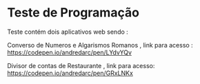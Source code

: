 # Teste de Programação

Teste contém dois aplicativos web sendo :

Converso de Numeros e Algarismos Romanos , link para acesso : https://codepen.io/andredarc/pen/LYdvYQv

Divisor de contas de Restaurante , link para acesso: https://codepen.io/andredarc/pen/GRxLNKx

